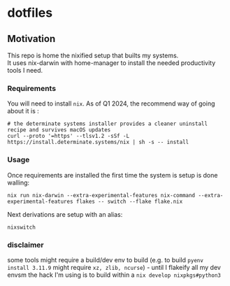 # dotfiles

## Motivation

This repo is home the nixified setup that builts my systems.  
It uses nix-darwin with home-manager to install the needed productivity tools I need.

### Requirements 

You will need to install `nix`.
As of Q1 2024, the recommend way of going about it is :  
```shell
# the determinate systems installer provides a cleaner uninstall recipe and survives macOS updates
curl --proto '=https' --tlsv1.2 -sSf -L https://install.determinate.systems/nix | sh -s -- install
```



### Usage
Once requirements are installed the first time the system is setup is done walling:
```shell
nix run nix-darwin --extra-experimental-features nix-command --extra-experimental-features flakes -- switch --flake flake.nix     
```
Next derivations are setup with an alias:  
```shell
nixswitch
```

### disclaimer

some tools might require a build/dev env to build (e.g. to build `pyenv install 3.11.9` might require `xz, zlib, ncurse`) - until I flakeify all my dev envsm the hack I'm using is to build within a `nix develop nixpkgs#python3`  
